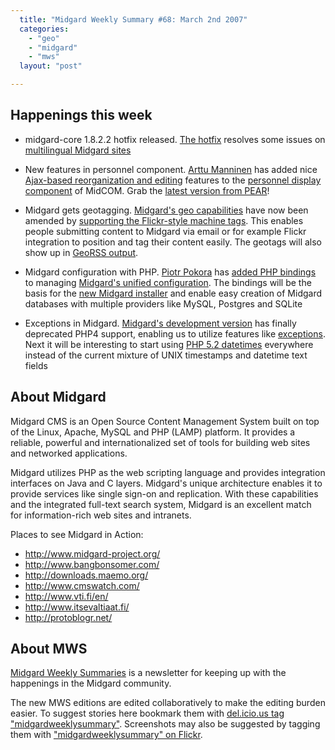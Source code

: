 ```yaml
---
  title: "Midgard Weekly Summary #68: March 2nd 2007"
  categories: 
    - "geo"
    - "midgard"
    - "mws"
  layout: "post"

---
```

Happenings this week
--------------------

* midgard-core 1.8.2.2 hotfix released. [The hotfix][8] resolves some issues on [multilingual Midgard  sites][7]

* New features in personnel component. [Arttu Manninen][9] has added nice [Ajax-based reorganization and editing][10] features to the [personnel display component][11] of MidCOM. Grab the [latest version from PEAR][12]!

* Midgard gets geotagging. [Midgard's geo capabilities][18] have now been amended by [supporting the Flickr-style machine tags][17]. This enables people submitting content to Midgard via email or for example Flickr integration to position and tag their content easily. The geotags will also show up in [GeoRSS output][19].

* Midgard configuration with PHP. [Piotr Pokora][4] has [added PHP bindings][5] to managing [Midgard's unified configuration][6]. The bindings will be the basis for the [new Midgard installer][13] and enable easy creation of Midgard databases with multiple providers like MySQL, Postgres and SQLite

* Exceptions in Midgard. [Midgard's development version][15] has finally deprecated PHP4 support, enabling us to utilize features like [exceptions][14]. Next it will be interesting to start using [PHP 5.2 datetimes][16] everywhere instead of the current mixture of UNIX timestamps and datetime text fields

About Midgard
-------------

Midgard CMS is an Open Source Content Management System built on top of the Linux, Apache, MySQL and PHP (LAMP) platform. It provides a reliable, powerful and internationalized set of tools for building web sites and networked applications.

Midgard utilizes PHP as the web scripting language and provides integration interfaces on Java and C layers. Midgard's unique architecture enables it to provide services like single sign-on and replication. With these capabilities and the integrated full-text search system, Midgard is an excellent match for information-rich web sites and intranets.

Places to see Midgard in Action:

* <http://www.midgard-project.org/>
* <http://www.bangbonsomer.com/>
* <http://downloads.maemo.org/>
* <http://www.cmswatch.com/>
* <http://www.vti.fi/en/>
* <http://www.itsevaltiaat.fi/>
* <http://protoblogr.net/>

About MWS
---------

[Midgard Weekly Summaries][1] is a newsletter for keeping up with the happenings in the Midgard community.

The new MWS editions are edited collaboratively to make the editing burden easier. To suggest stories here bookmark them with [del.icio.us tag "midgardweeklysummary"][2]. Screenshots may also be suggested by tagging them with ["midgardweeklysummary" on Flickr][3].

[1]: http://www.midgard-project.org/updates/mws/
[2]: http://del.icio.us/tag/midgardweeklysummary
[3]: http://www.flickr.com/photos/tags/midgardweeklysummary
[4]: http://www.nemein.com/people/piotras/
[5]: http://www.nemein.com/people/piotras/view/1172610438.html
[6]: http://www.midgard-project.org/documentation/unified-configuration/
[7]: http://www.midgard-project.org/documentation/building-multilingual-sites-with-midcom/
[8]: http://www.midgard-project.org/updates/view/1172671993.html
[9]: arttu
[10]: http://www.kaktus.cc/weblog/new-features-in--personnel--component.html
[11]: http://www.midgard-project.org/documentation/reference-components-net.nemein.personnel/
[12]: http://pear.midcom-project.org/index.php?package=net_nemein_personnel&release=1.0.0beta10&downloads
[13]: http://bergie.iki.fi/blog/midgard-in-2007--the-year-of-the-web-developer/
[14]: http://www.nemein.com/people/piotras/view/1172609810.html
[15]: http://www.midgard-project.org/development/roadmap/1-9/
[16]: http://www.php.net/UPDATE_5_2.txt
[17]: http://bergie.iki.fi/blog/midgard_and_geotagging_via_email/
[18]: http://bergie.iki.fi/blog/the-midgard-position/
[19]: http://www.georss.org/blog/?p=44
